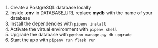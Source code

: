 1. Create a PostgreSQL database locally
2. Inside **.env** in DATABASE_URL replace **mydb** with the name of your database 
3. Install the dependencies with `pipenv install`
4. Activate the virtual environment with `pipenv shell`
5. Upgrade the database with `python manage.py db upgrade`
6. Start the app with `pipenv run flask run`